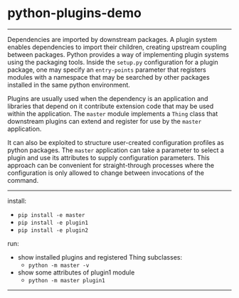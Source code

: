 # python-plugins-demo
---

Dependencies are imported by downstream packages. A plugin system enables dependencies to import their children, creating upstream coupling between packages. Python provides a way of implementing plugin systems using the packaging tools. Inside the `setup.py` configuration for a plugin package, one may specify an `entry-points` parameter that registers modules with a namespace that may be searched by other packages installed in the same python environment. 

Plugins are usually used when the dependency is an application and libraries that depend on it contribute extension code that may be used within the application. The `master` module implements a `Thing` class that downstream plugins can extend and register for use by the `master` application.

It can also be exploited to structure user-created configuration profiles as python packages. The `master` application can take a parameter to select a plugin and use its attributes to supply configuration parameters. This approach can be convenient for straight-through processes where the configuration is only allowed to change between invocations of the command.

---
install:
- `pip install -e master`
- `pip install -e plugin1`
- `pip install -e plugin2`

run:
- show installed plugins and registered Thing subclasses:
  - `python -m master -v`
- show some attributes of plugin1 module
  - `python -m master plugin1`

---

